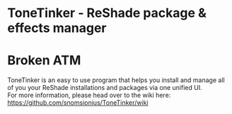 # ToneTinker - ReShade package & effects manager    
# Broken ATM

ToneTinker is an easy to use program that helps you install and manage all of you your ReShade installations and packages via one unified UI.   
For more information, please head over to the wiki here: https://github.com/snomsionius/ToneTinker/wiki

